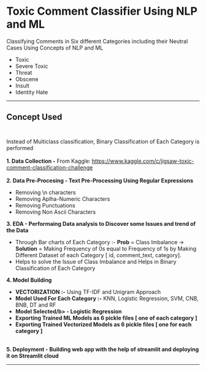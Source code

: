 

# Toxic Comment Classifier Using NLP and ML

Classifying Comments in Six different Categories including their Neutral Cases Using Concepts of NLP and ML
- Toxic 
- Severe Toxic
- Threat 
- Obscene
- Insult
- Identity Hate
<hr>

## Concept Used</br></br>
Instead of Multiclass classification, Binary Classification of Each Category is performed</br></br>
<b>1. Data Collection -</b> From Kaggle: https://www.kaggle.com/c/jigsaw-toxic-comment-classification-challenge<br><br>
<b>2. Data Pre-Procesing - Text Pre-Processing Using Regular Expressions</b><br>
* Removing \n characters 
* Removing Aplha-Numeric Characters
* Removing Punctuations  
* Removing Non Ascii Characters

<b>3. EDA - Performaing Data analysis to Discover some Issues and trend of the Data</b><br>
 - Through Bar charts of Each Category :- <b>Prob</b> = Class Imbalance -> <b>Solution</b> = Making Frequency of 0s equal to Frequency of 1s by Making Different Dataset of each Category [ id, comment_text, category]. 
 - Helps to solve the Issue of Class Imbalance and Helps in Binary Classification of Each Category

<b>4. Model Building</b><br>

* <b>VECTORIZATION :-</b> Using TF-IDF and Unigram Approach
* <b>Model Used For Each Category :-</b> KNN, Logistic Regression, SVM, CNB, BNB, DT and RF
* <b>Model Selected/b> - Logistic Regression
* Exporting Trained ML Models as 6 pickle files [ one of each category ] 
* Exporting Trained Vectorized Models as 6 pickle files [ one for each category ] 
</br></br>

<b>5. Deployment - </b> Building web app with the help of streamlit and deploying it on Streamlit cloud
<hr>




